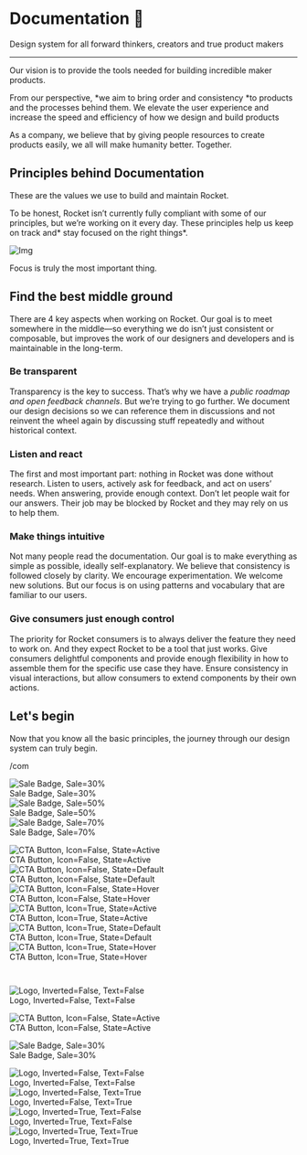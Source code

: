 
# Documentation 🚀

Design system for all forward thinkers, creators and true product makers

---

Our vision is to provide the tools needed for building incredible maker products.

From our perspective, *we aim to bring order and consistency *to products and the processes behind them. We elevate the user experience and increase the speed and efficiency of how we design and build products

As a company, we believe that by giving people resources to create products easily, we all will make humanity better. Together.

## Principles behind Documentation

These are the values we use to build and maintain Rocket.

To be honest, Rocket isn’t currently fully compliant with some of our principles, but we’re working on it every day. These principles help us keep on track and* stay focused on the right things*.

![Img](https://studio-assets.supernova.io/design-systems/14533/9289758a-6300-472a-bbc6-a57098081abf.jpeg)

Focus is truly the most important thing.

## Find the best middle ground

There are 4 key aspects when working on Rocket. Our goal is to meet somewhere in the middle—so everything we do isn’t just consistent or composable, but improves the work of our designers and developers and is maintainable in the long-term.

### Be transparent

Transparency is the key to success. That’s why we have a *public roadmap and open feedback channels*. But we’re trying to go further. We document our design decisions so we can reference them in discussions and not reinvent the wheel again by discussing stuff repeatedly and without historical context.

### Listen and react

The first and most important part: nothing in Rocket was done without research. Listen to users, actively ask for feedback, and act on users’ needs. When answering, provide enough context. Don’t let people wait for our answers. Their job may be blocked by Rocket and they may rely on us to help them.

### Make things intuitive

Not many people read the documentation. Our goal is to make everything as simple as possible, ideally self-explanatory. We believe that consistency is followed closely by clarity. We encourage experimentation. We welcome new solutions. But our focus is on using patterns and vocabulary that are familiar to our users.

### Give consumers just enough control

The priority for Rocket consumers is to always deliver the feature they need to work on. And they expect Rocket to be a tool that just works. Give consumers delightful components and provide enough flexibility in how to assemble them for the specific use case they have. Ensure consistency in visual interactions, but allow consumers to extend components by their own actions.

## Let's begin

Now that you know all the basic principles, the journey through our design system can truly begin.

/com

  
![Sale Badge, Sale=30%](https://studio-assets.supernova.io/design-systems/14533/3ede23d2-dce5-47a6-8469-8ec9f058e164.png)  
Sale Badge, Sale=30%  
![Sale Badge, Sale=50%](https://studio-assets.supernova.io/design-systems/14533/2e6e8b62-87fa-4068-886b-299cd76df4f4.png)  
Sale Badge, Sale=50%  
![Sale Badge, Sale=70%](https://studio-assets.supernova.io/design-systems/14533/94a15cc1-b7d0-40ea-8a12-4a0ae0901588.png)  
Sale Badge, Sale=70%  


  
![CTA Button, Icon=False, State=Active](https://studio-assets.supernova.io/design-systems/14533/09164dd6-bb72-4ff9-a6d9-6c233d44f9f5.png)  
CTA Button, Icon=False, State=Active  
![CTA Button, Icon=False, State=Default](https://studio-assets.supernova.io/design-systems/14533/6d97f6a3-8717-4fbc-bcd4-51079df336e4.png)  
CTA Button, Icon=False, State=Default  
![CTA Button, Icon=False, State=Hover](https://studio-assets.supernova.io/design-systems/14533/ad26881a-a258-4f5d-a7c4-0c610d9f76d2.png)  
CTA Button, Icon=False, State=Hover  
![CTA Button, Icon=True, State=Active](https://studio-assets.supernova.io/design-systems/14533/5244eeeb-855f-45ca-8c43-e5c872107386.png)  
CTA Button, Icon=True, State=Active  
![CTA Button, Icon=True, State=Default](https://studio-assets.supernova.io/design-systems/14533/92a7c751-fddf-49ac-aec0-8f99db3544d1.png)  
CTA Button, Icon=True, State=Default  
![CTA Button, Icon=True, State=Hover](https://studio-assets.supernova.io/design-systems/14533/1391cfe7-ffd5-447c-97c1-029f6917ca7e.png)  
CTA Button, Icon=True, State=Hover  


```javascript  
  
```

  
![Logo, Inverted=False, Text=False](https://studio-assets.supernova.io/design-systems/14533/6407b89c-2f4e-4099-9cfa-47ec213cdef7.png)  
Logo, Inverted=False, Text=False  


  
  


  
![CTA Button, Icon=False, State=Active](https://studio-assets.supernova.io/design-systems/14533/09164dd6-bb72-4ff9-a6d9-6c233d44f9f5.png)  
CTA Button, Icon=False, State=Active  


  
![Sale Badge, Sale=30%](https://studio-assets.supernova.io/design-systems/14533/3ede23d2-dce5-47a6-8469-8ec9f058e164.png)  
Sale Badge, Sale=30%  


  
![Logo, Inverted=False, Text=False](https://studio-assets.supernova.io/design-systems/14533/6407b89c-2f4e-4099-9cfa-47ec213cdef7.png)  
Logo, Inverted=False, Text=False  
![Logo, Inverted=False, Text=True](https://studio-assets.supernova.io/design-systems/14533/a24786ad-d98a-4884-ac5d-36ce05d1cf35.png)  
Logo, Inverted=False, Text=True  
![Logo, Inverted=True, Text=False](https://studio-assets.supernova.io/design-systems/14533/00f95949-b7d8-46b3-a707-23b51c63744a.png)  
Logo, Inverted=True, Text=False  
![Logo, Inverted=True, Text=True](https://studio-assets.supernova.io/design-systems/14533/2c7da863-9373-45ff-899d-f5c89c4afff1.png)  
Logo, Inverted=True, Text=True  
